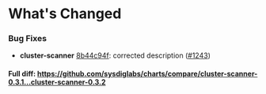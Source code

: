 # What's Changed

### Bug Fixes
- **cluster-scanner** [8b44c94f](https://github.com/sysdiglabs/charts/commit/8b44c94fe9e1bdeb21f8815ebcfdd60f6cf8f802): corrected description ([#1243](https://github.com/sysdiglabs/charts/issues/1243))
#### Full diff: https://github.com/sysdiglabs/charts/compare/cluster-scanner-0.3.1...cluster-scanner-0.3.2

